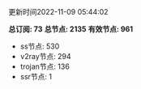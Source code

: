 更新时间2022-11-09 05:44:02

**总订阅: 73**
**总节点: 2135**
**有效节点: 961**
- ss节点: 530
- v2ray节点: 294
- trojan节点: 136
- ssr节点: 1
